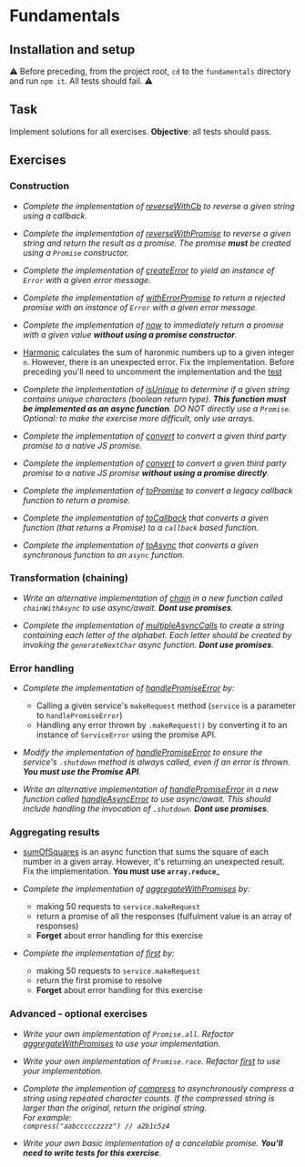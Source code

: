 # Fundamentals

## Installation and setup 

⚠️ Before preceding, from the project root, `cd` to the `fundamentals` directory and run `npm it`. All tests should fail. ⚠️<br>

## Task 
Implement solutions for all exercises. **Objective**: all tests should pass.

## Exercises

### Construction

* _Complete the implementation of [reverseWithCb](./lib/creation/cbRev.js) to reverse a given string using a callback._

* _Complete the implementation of [reverseWithPromise](./lib/creation/pRev.js) to reverse a given string and return the result as a promise. The promise **must** be created using a `Promise` constructor._

* _Complete the implementation of [createError](./lib/creation/cbError.js) to yield an instance of `Error` with a given error message._

* _Complete the implementation of [withErrorPromise](./lib/creation/pError.js) to return a rejected promise with an instance of `Error` with a given error message._

* _Complete the implementation of [now](./lib/creation/now.js) to immediately return a promise with a given value **without using a promise constructor**._

* [Harmonic](./lib/creation/harmonic.js) calculates the sum of haronmic numbers up to a given integer `n`. However, there is an unexpected error. Fix the implementation. Before preceding you'll need to uncomment the implementation and the [test](./test/tests.js) 

* _Complete the implementation of [isUnique](./lib/creation/unique.js) to determine if a given string contains unique characters (boolean return type). **This function must be implemented as an async function**. DO NOT directly use a `Promise`. Optional: to make the exercise more difficult, only use arrays._

* _Complete the implementation of [convert](./lib/creation/convertWithNative.js) to convert a given third party promise to a native JS promise._

* _Complete the implementation of [convert](./lib/creation/convertWithoutPromise.js) to convert a given third party promise to a native JS promise **without using a promise directly**._

* _Complete the implementation of [toPromise](./lib/creation/toPromise.js) to convert a legacy callback function to return a promise._

* _Complete the implementation of [toCallback](./lib/creation/toCallback.js) that converts a given function (that returns a Promise) to a `callback` based function._

* _Complete the implementation of [toAsync](./lib/creation/toAsync.js) that converts a given synchronous function to an `async` function._

### Transformation (chaining)

* _Write an alternative implementation of [chain](./lib/transformation/chain.js) in a new function called `chainWithAsync` to use async/await. **Dont use promises**._

* _Complete the implementation of [multipleAsyncCalls](./lib/transformation/multiple.js) to create a string containing each letter of the alphabet. Each letter should be created by invoking the `generateNextChar` async function. **Dont use promises**._

### Error handling

* _Complete the implementation of [handlePromiseError](./lib/errors/promise.js) by:_

  * Calling a given service's `makeRequest` method (`service` is a parameter to `handlePromiseError`)
  * Handling any error thrown by `.makeRequest()` by converting it to an instance of `ServiceError` using the
  promise API.

* _Modify the implementation of [handlePromiseError](./lib/errors/promise.js) to ensure the service's `.shutdown` method is always called, even if an error is thrown. **You must use the Promise API**._

* _Write an alternative implementation of [handlePromiseError](./lib/errors/promise.js) in a new function called [handleAsyncError](./lib/errors/async.js) to use async/await. This should include handling the invocation of `.shutdown`. **Dont use promises**._

### Aggregating results

* [sumOfSquares](./lib/aggregate/sum.js) is an async function that sums the square of each number in a given array. However, it's returning an unexpected result. Fix the implementation. **You must use `array.reduce`**_

* _Complete the implementation of [aggregateWithPromises](./lib/aggregate/aggregate.js) by:_

  * making 50 requests to `service.makeRequest`
  * return a promise of all the responses (fulfulment value is an array of responses)
  * **Forget** about error handling for this exercise

* _Complete the implementation of [first](./lib/aggregate/first.js) by:_

  * making 50 requests to `service.makeRequest`
  * return the first promise to resolve
  * **Forget** about error handling for this exercise

### Advanced - optional exercises

* _Write your own implementation of `Promise.all`. Refactor [aggregateWithPromises](./lib/aggregate/aggregate.js) to use your implementation._

* _Write your own implementation of `Promise.race`. Refactor [first](./lib/aggregate/first.js) to use your implementation._

* _Complete the implemention of [compress](./lib/advanced/compress.js) to asynchronously compress a string using repeated character counts. If the compressed string is larger than the original, return the original string.<br>
 For example:<br> `compress("aabccccczzzz") // a2b1c5z4`_

* _Write your own basic implementation of a cancelable promise. **You'll need to write tests for this exercise**._
